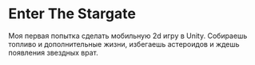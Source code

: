 # Enter The Stargate
Моя первая попытка сделать мобильную 2d игру в Unity. Собираешь топливо и дополнительные жизни, избегаешь астероидов и ждешь появления звездных врат.
